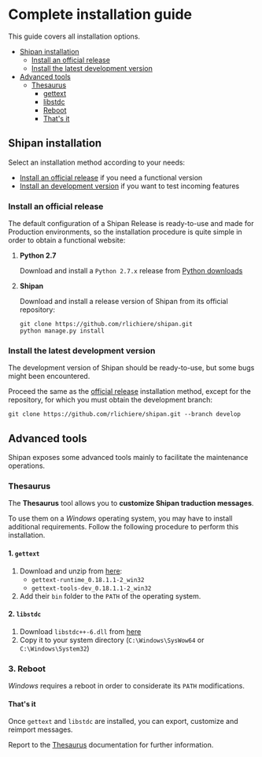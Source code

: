 # Complete installation guide

This guide covers all installation options.

* [Shipan installation](#install_shipan)
  * [Install an official release](#official)
  * [Install the latest development version](#development)
* [Advanced tools](#advanced)
  * [Thesaurus](#thesaurus)
     * [gettext](#gettext)
     * [libstdc](#libstdc)
     * [Reboot](#reboot)
     * [That's it](#thatsit)

## Shipan installation
<a name='install_shipan'></a>

Select an installation method according to your needs:

* [Install an official release](#official) if you need a functional version
* [Install an development version](#development) if you want to test incoming features

### Install an official release
<a name='official'></a>

The default configuration of a Shipan Release is ready-to-use and made for Production environments,
 so the installation procedure is quite simple in order to obtain a functional website:

1. **Python 2.7**
   
   Download and install a `Python 2.7.x` release from [Python downloads](https://www.python.org/downloads/)

1. **Shipan**

   Download and install a release version of Shipan from its official repository:
   ```
   git clone https://github.com/rlichiere/shipan.git
   python manage.py install
   ```

### Install the latest development version
<a name='development'></a>

The development version of Shipan should be ready-to-use, but some bugs might been encountered.

Proceed the same as the [official release](#official) installation method, except for the repository, for which you must obtain the development branch:
```
git clone https://github.com/rlichiere/shipan.git --branch develop
```

## Advanced tools
<a name='advanced'></a>

Shipan exposes some advanced tools mainly to facilitate the maintenance operations.

### Thesaurus
<a name='thesaurus'></a>

The **Thesaurus** tool allows you to **customize Shipan traduction messages**.

To use them on a _Windows_ operating system, you may have to install additional requirements.
Follow the following procedure to perform this installation.

#### 1. `gettext`
<a name='gettext'></a>

1. Download and unzip from [here](http://ftp.gnome.org/pub/gnome/binaries/win32/dependencies/):
   * `gettext-runtime_0.18.1.1-2_win32`
   * `gettext-tools-dev_0.18.1.1-2_win32`
1. Add their `bin` folder to the `PATH` of the operating system.

#### 2. `libstdc`
<a name='thesaurus'></a>

1. Download `libstdc++-6.dll` from [here](https://www.dll-files.com/libstdc++-6.dll.html)
1. Copy it to your system directory (`C:\Windows\SysWow64` or `C:\Windows\System32`)

### 3. Reboot
<a name='reboot'></a>

_Windows_ requires a reboot in order to considerate its `PATH` modifications.

#### That's it
<a name='thatsit'></a>

Once `gettext` and `libstdc` are installed, you can export, customize and reimport messages.

Report to the [Thesaurus](/doc/content/topics/advanced/THESAURUS.md) documentation for further information.
